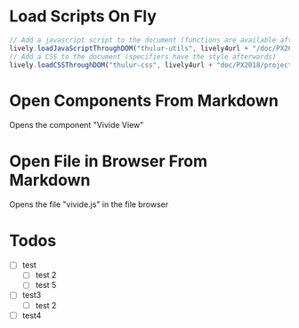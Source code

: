<script>
import { openBrowser, openComponent } from "doc/PX2018/project_2/utils.js"
</script>
<link rel="stylesheet" type="text/css" href="doc/PX2018/project_2/utils.css">

# Load Scripts On Fly

```javascript
// Add a javascript script to the document (functions are available afterwards)
lively.loadJavaScriptThroughDOM("thulur-utils", lively4url + "/doc/PX2018/project_2/utils.js");
// Add a CSS to the document (specifiers have the style afterwards)
lively.loadCSSThroughDOM("thulur-css", lively4url + "doc/PX2018/project_2/utils.css");
```

# Open Components From Markdown

<p class="comment">Opens the component "Vivide View"</p>
<script>openComponent("vivide-view", "Vivide View")</script>

# Open File in Browser From Markdown

<p class="comment">Opens the file "vivide.js" in the file browser</p>
<script>openBrowser("src/client/vivide/vivide.js", "VivideJS")</script>

# Todos
- [ ] test
    - [ ] test 2
    - [ ] test 5
- [ ] test3
    - [ ] test 2
- [ ] test4